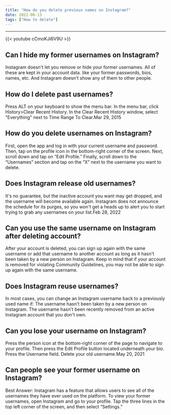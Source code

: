 ```yaml
---
title: "How do you delete previous names on Instagram?"
date: 2022-06-13
tags: ["How to delete"]
---
```


---
{{< youtube cCmoKJi6V9U >}}
## Can I hide my former usernames on Instagram?
Instagram doesn't let you remove or hide your former usernames. All of these are kept in your account data. like your former passwords, bios, names, etc. And Instagram doesn't show any of them to other people.

## How do I delete past usernames?
Press ALT on your keyboard to show the menu bar. In the menu bar, click History>Clear Recent History. In the Clear Recent History window, select "Everything" next to Time Range To Clear.Mar 29, 2015

## How do you delete usernames on Instagram?
First, open the app and log in with your current username and password. Then, tap on the profile icon in the bottom-right corner of the screen. Next, scroll down and tap on “Edit Profile.” Finally, scroll down to the “Usernames” section and tap on the “X” next to the username you want to delete.

## Does Instagram release old usernames?
It's no guarantee, but the inactive account you want may get dropped, and the username will become available again. Instagram does not announce the schedule for its purges, so you won't get a heads up to alert you to start trying to grab any usernames on your list.Feb 28, 2022

## Can you use the same username on Instagram after deleting account?
After your account is deleted, you can sign up again with the same username or add that username to another account as long as it hasn't been taken by a new person on Instagram. Keep in mind that if your account is removed for violating Community Guidelines, you may not be able to sign up again with the same username.

## Does Instagram reuse usernames?
In most cases, you can change an Instagram username back to a previously used name if: The username hasn't been taken by a new person on Instagram. The username hasn't been recently removed from an active Instagram account that you don't own.

## Can you lose your username on Instagram?
Press the person icon at the bottom-right corner of the page to navigate to your profile. Then press the Edit Profile button located underneath your bio. Press the Username field. Delete your old username.May 20, 2021

## Can people see your former username on Instagram?
Best Answer: Instagram has a feature that allows users to see all of the usernames they have ever used on the platform. To view your former usernames, open Instagram and go to your profile. Tap the three lines in the top left corner of the screen, and then select “Settings.”

